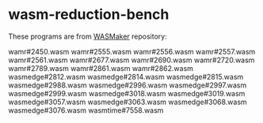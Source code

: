 # wasm-reduction-bench

These programs are from [WASMaker](https://github.com/security-pride/WASMaker) repository:

wamr#2450.wasm
wamr#2555.wasm
wamr#2556.wasm
wamr#2557.wasm
wamr#2561.wasm
wamr#2677.wasm
wamr#2690.wasm
wamr#2720.wasm
wamr#2789.wasm
wamr#2861.wasm
wamr#2862.wasm
wasmedge#2812.wasm
wasmedge#2814.wasm
wasmedge#2815.wasm
wasmedge#2988.wasm
wasmedge#2996.wasm
wasmedge#2997.wasm
wasmedge#2999.wasm
wasmedge#3018.wasm
wasmedge#3019.wasm
wasmedge#3057.wasm
wasmedge#3063.wasm
wasmedge#3068.wasm
wasmedge#3076.wasm
wasmtime#7558.wasm